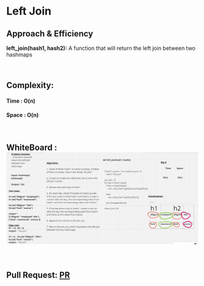 # Left Join



## Approach & Efficiency


**left_join(hash1, hash2):**   A function that will return the left join between two hashmaps

<br>


## Complexity:
#### Time : O(n)

#### Space : O(n) 
<br>

## WhiteBoard : ![CC33](./cc33.jpg)


<br>

## Pull Request: [PR](https://github.com/DohaKhamaiseh/data-structures-and-algorithms/pull/57)